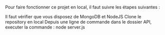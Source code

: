 Pour faire fonctionner ce projet en local, il faut suivre les étapes suivantes :

Il faut vérifier que vous disposez de MongoDB et NodeJS
Clone le repository en local
Depuis une ligne de commande dans le dossier API, executer la commande : node server.js
